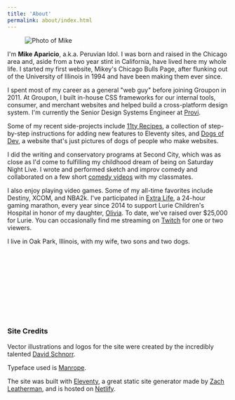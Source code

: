 ```yaml
---
title: 'About'
permalink: about/index.html
---
```


<figure class="ma-float-left ma-about-headshot">

![Photo of Mike](/images/headshot-2021.jpg)

</figure>

I'm **Mike Aparicio**, a.k.a. Peruvian Idol. I was born and raised in the Chicago area and, aside from a two year stint in California, have lived here my whole life. I started my first website, Mikey's Chicago Bulls Page, after flunking out of the University of Illinois in 1994 and have been making them ever since.

I spent most of my career as a general "web guy" before joining Groupon in 2011. At Groupon, I built in-house CSS frameworks for our internal tools, consumer, and merchant websites and helped build a cross-platform design system. I'm currently the Senior Design Systems Engineer at [Provi](https://provi.com).

Some of my recent side-projects include [11ty Recipes](https://11ty.recipes), a collection of step-by-step instructions for adding new features to Eleventy sites, and [Dogs of Dev](https://dogsof.dev), a website that's just pictures of dogs of people who make websites.

I did the writing and conservatory programs at Second City, which was as close as I'd come to fulfilling my childhood dream of being on Saturday Night Live. I wrote and performed sketch and improv comedy and collaborated on a few short [comedy videos](https://vimeo.com/peruvianidol) with my classmates.

I also enjoy playing video games. Some of my all-time favorites include Destiny, XCOM, and NBA2k. I've participated in [Extra Life](https://www.extra-life.org/), a 24-hour gaming marathon, every year since 2014 to support Lurie Children's Hospital in honor of my daughter, [Olivia](http://localhost:8080/posts/2018-08-26-four-years/). To date, we've raised over $25,000 for Lurie. You can occasionally find me streaming on [Twitch](https://twitch.tv/peruvianidol) for one or two viewers.

I live in Oak Park, Illinois, with my wife, two sons and two dogs.

<svg class="icon icon-pi-logo" role="img" width="138" height="150"><title>Peruvian Idol logo</title><use xlink:href="#icon-pi-logo"/></svg>

<h3 class="ma-heading-3">Site Credits</h3>

Vector illustrations and logos for the site were created by the incredibly talented [David Schnorr](http://davidschnorr.com/).

Typeface used is [Manrope](https://fonts.google.com/specimen/Manrope).

The site was built with [Eleventy](https://www.11ty.dev/), a great static site generator made by [Zach Leatherman](https://www.zachleat.com/), and is hosted on [Netlify](https://netlify.com).

